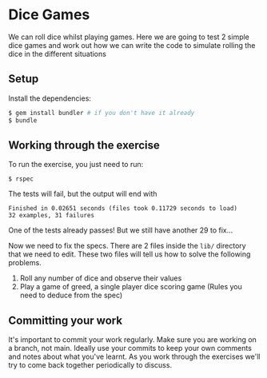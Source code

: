 # Dice Games

We can roll dice whilst playing games. Here we are going to test 2 simple dice games and work out
how we can write the code to simulate rolling the dice in the different situations

## Setup

Install the dependencies:

```bash
$ gem install bundler # if you don't have it already
$ bundle
```

## Working through the exercise

To run the exercise, you just need to run:

```
$ rspec
```

The tests will fail, but the output will end with

```
Finished in 0.02651 seconds (files took 0.11729 seconds to load)
32 examples, 31 failures
```

One of the tests already passes! But we still have another 29 to fix...

Now we need to fix the specs. There are 2 files inside the `lib/` directory that we need to edit.
These two files will tell us how to solve the following problems.

1. Roll any number of dice and observe their values
1. Play a game of greed, a single player dice scoring game (Rules you need to deduce from the spec)

## Committing your work

It's important to commit your work regularly. Make sure you are working on a
branch, not main. Ideally use your commits to keep your own
comments and notes about what you've learnt. As you work through the exercises
we'll try to come back together periodically to discuss.
